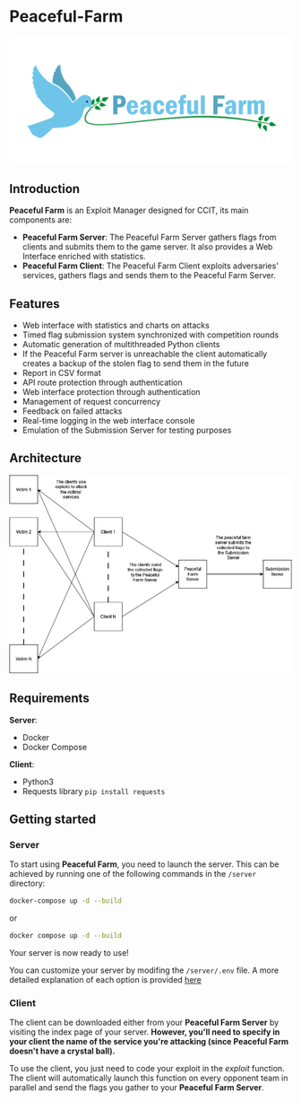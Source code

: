 # Peaceful-Farm
![Peaceful-Farm-Logo](docs/logo.png)

## Introduction
**Peaceful Farm** is an Exploit Manager designed for CCIT, its main components are:
- **Peaceful Farm Server**: The Peaceful Farm Server gathers flags from clients and submits them to the game server. It also provides a Web Interface enriched with statistics.
- **Peaceful Farm Client**: The Peaceful Farm Client exploits adversaries' services, gathers flags and sends them to the Peaceful Farm Server.

## Features
- Web interface with statistics and charts on attacks
- Timed flag submission system synchronized with competition rounds
- Automatic generation of multithreaded Python clients
- If the Peaceful Farm server is unreachable the client automatically creates a backup of the stolen flag to send them in the future
- Report in CSV format
- API route protection through authentication
- Web interface protection through authentication
- Management of request concurrency
- Feedback on failed attacks
- Real-time logging in the web interface console
- Emulation of the Submission Server for testing purposes

## Architecture
![Architecture](docs/architecture.png)

## Requirements
**Server**:
- Docker
- Docker Compose

**Client**:
- Python3
- Requests library `pip install requests`

## Getting started
### Server
To start using **Peaceful Farm**, you need to launch the server. This can be achieved by running one of the following commands in the `/server` directory:


```bash
docker-compose up -d --build
```

or
```bash
docker compose up -d --build
```

Your server is now ready to use!

You can customize your server by modifing the `/server/.env` file. A more detailed explanation of each option is provided [here](/server/README.md)

### Client
The client can be downloaded either from your **Peaceful Farm Server** by visiting the index page of your server. **However, you'll need to specify in your client the name of the service you're attacking (since Peaceful Farm doesn't have a crystal ball).**

To use the client, you just need to code your exploit in the *exploit* function. The client will automatically launch this function on every opponent team in parallel and send the flags you gather to your **Peaceful Farm Server**.

